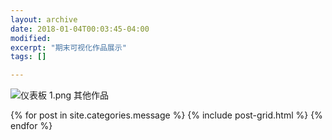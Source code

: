 ```yaml
---
layout: archive
date: 2018-01-04T00:03:45-04:00
modified:
excerpt: "期末可视化作品展示"
tags: []

---
```

![仪表板 1.png](https://i.loli.net/2018/01/07/5a51e53c06515.png)
其他作品
<div class="tiles">
{% for post in site.categories.message %}
  {% include post-grid.html %}
{% endfor %}
</div><!-- /.tiles 把所有categories 有 message 的列出來-->
